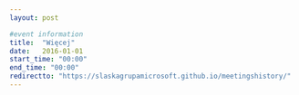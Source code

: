 ```yaml
---
layout: post

#event information
title:  "Więcej"
date:   2016-01-01
start_time: "00:00"
end_time: "00:00"
redirectto: "https://slaskagrupamicrosoft.github.io/meetingshistory/"
---
```


